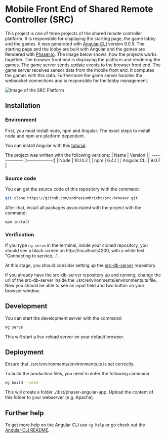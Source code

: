 # Mobile Front End of Shared Remote Controller (SRC)

This project is one of three projects of the shared remote controller platform. It is responsible for displaying the starting page, the game lobby and the games.
It was generated with [Angular CLI](https://github.com/angular/angular-cli) version 9.0.5.
The starting page and the lobby are built with Angular and the games are Rendered with [Phaser.io](https://phaser.io/).
The image below shows, how the projects works together. The browser front end is displaying the platform and rendering the games. The game server sends update events to the browser front end. The game server receives sensor data from the mobile front end. It computes the games with this data. Furthermore the game server handles the websocket connections and is responsible for the lobby management.

![Image of the SRC Platform](https://github.com/andreasumbricht/src-browser/blob/master/src/assets/Plattform%20Aufbau.PNG)

## Installation
### Environment
First, you must install node, npm and Angular. The exact steps to install node and npm are platform dependent. 

You can install Angular with this [tutorial](https://cli.angular.io/).

The project was written with the following versions:
| Name          | Version        |
| ------------- |:-------------:|
| Node     | 10.14.2 |
| npm     | 6.4.1      |
| Angular CLI | 9.0.7 |

### Source code
You can get the source code of this repository with the command:

```bash
git clone https://github.com/andreasumbricht/src-browser.git
```

After that, install all packages assocciated with the project with the command:
```bash
npm install
```

### Verification
If you type `ng serve` in the terminal, inside your cloned repository, you should see a black screen on http://localhost:4200, with a white text "Connecting to service...".

At this stage, you should consider setting up the [src-db-server](https://github.com/andreasumbricht/src-db-server) repository.

If you already have the src-db-server repository up and running, change the url of the src-db-server inside the ./src/environments/environments.ts file. Now you should be able to see an input field and two button on your browser window.

## Development
You can start the development server with the command:
```bash
ng serve
```
This will start a live-reload server on your default browser.

## Deployment
Ensure that ./src/environments/environments.ts is set correctly.

To build the production files, you need to enter the following command:
```bash
ng build --prod
```

This will create a folder ./dist/phaser-angular-app.
Upload the content of this folder to your webserver (e.g. Apache).

## Further help

To get more help on the Angular CLI use `ng help` or go check out the [Angular CLI README](https://github.com/angular/angular-cli/blob/master/README.md).

